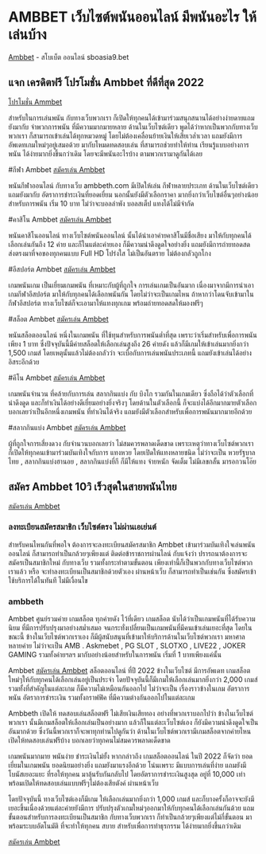 # AMBBET เว็บไซต์พนันออนไลน์ มีพนันอะไร ให้เล่นบ้าง

[Ambbet](https://ambbeth.com) - สโบเบ็ต ออนไลน์ sboasia9.bet

## แจก เครดิตฟรี โปรโมชั่น Ambbet ที่ดีที่สุด 2022

[โปรโมชั่น Ammbet](https://ambbeth.com/promotion/)

สำหรับในการเล่นพนัน กับทางเว็บพวกเรา ก็เปิดให้ทุกคนได้เข้ามาร่วมสนุกสนานได้อย่างง่ายดายแถมยังมากับ จำพวกการพนัน ที่มีความมากมายหลาย ด้านในเว็บไซต์เดียว พูดได้ว่าหากเป็นพวกกับทางเว็บพวกเรา ก็สามารถเข้าเล่นได้ทุกหมวดหมู่ โดยไม่ต้องเคลื่อนย้ายเงินให้เสียเวล่ำเวลา แถมยังมีการอัพเดทเกมใหม่ๆอยู่เสมอด้วย มากับโหมดทดสอบเล่น ที่สามารถช่วยทำให้ท่าน เรียนรู้แบบอย่างการพนัน ได้ง่ายมากยิ่งขึ้นกว่าเดิม โดยจะมีพนันอะไรบ้าง ตามพวกเรามาดูกันได้เลย

#กีฬา Ambbet [สมัครเล่น Ambbet](https://ambb99.autobet2.com/user/register)

พนันกีฬาออนไลน์ กับทางเว็บ ambbeth.com มีเปิดให้เล่น กีฬาหลายประเภท ด้านในเว็บไซต์เดียว แถมยังมากับ อัตราการชำระเงินที่ยอดเยี่ยม นอกนั้นยังมีตัวเลือกราคา มากยิ่งกว่าเว็บไซต์อื่นๆอย่างน้อยสำหรับการพนัน เริ่ม 10 บาท ไม่ว่าจะบอลลำพัง บอลสเต็ป แทงได้ไม่มีจำกัด

#คาสิโน Ambbet [สมัครเล่น Ambbet](https://ambb99.autobet2.com/user/register)

พนันคาสิโนออนไลน์ ทางเว็บไซต์พนันออนไลน์ นั้นได้นำเอาค่ายคาสิโนมีชื่อเสียง มาให้กับทุกคนได้เลือกเล่นกันถึง 12 ค่าย และก็ในแต่ละค่ายเอง ก็มีความน่าดึงดูดใจอย่างยิ่ง แถมยังมีการถ่ายทอดสด ส่งตรงมาที่จอของทุกคนแบบ Full HD โปร่งใส ไม่เป็นอันตราย ไม่ต้องกลัวถูกโกง

#อีสปอร์ต Ambbet [สมัครเล่น Ambbet](https://ambb99.autobet2.com/user/register)

เกมพนันเกม เป็นเยี่ยมเกมพนัน ที่เหมาะกับผู้ที่ถูกใจ การเล่นเกมเป็นอันมาก เนื่องมาจากมีการนำเอาเกมกีฬาอีสปอร์ต มาให้กับทุกคนได้เลือกพนันกัน โดยไม่ว่าจะเป็นเกมไหน ถ้าหากว่าโดนจับเข้ามาในกีฬาอีสปอร์ต ทางเว็บไซต์ก็จะเอามาให้แทงทุกเกม พร้อมถ่ายทอดสดให้มองฟรีๆ

#สล็อต Ambbet [สมัครเล่น Ambbet](https://ambb99.autobet2.com/user/register)

พนันสล็อตออนไลน์ หนึ่งในเกมพนัน ที่ใช้ทุนสำหรับการพนันต่ำที่สุด เพราะว่าเริ่มสำหรับเพื่อการพนันเพียง 1 บาท ซึ่งปัจจุบันนี้มีค่ายสล็อตให้เลือกเล่นสูงถึง 26 ค่ายดัง แล้วก็มีเกมให้เข้าเล่นมากยิ่งกว่า 1,500 เกมส์ โดยเหตุนั้นแล้วไม่ต้องกลัวว่า จะเบื่อกับการเล่นพนันประเภทนี้ แถมยังเข้าเล่นได้อย่างอิสระอีกด้วย

#คีโน Ambbet [สมัครเล่น Ambbet](https://ambb99.autobet2.com/user/register)

เกมพนันจำนวน ที่คล้ายกับการเล่น สลากกินแบ่ง กับ บิงโก รวมกันในเกมเดียว ซึ่งถือได้ว่าตัวเลือกที่น่าดึงดูด และก็ทำเงินได้อย่างดีเยี่ยมอย่างยิ่งจริงๆ โดยด้านในตัวเลือกนี้ ก็จะแบ่งได้อีกมากมายตัวเลือก บอกเลยว่าเป็นอีกหนึ่งเกมพนัน ที่ทำเงินได้จริง แถมยังมีตัวเลือกสำหรับเพื่อการพนันมากมายอีกด้วย

#สลากกินแบ่ง Ambbet [สมัครเล่น Ambbet](https://ambb99.autobet2.com/user/register)

ผู้ที่ถูกใจการเสี่ยงดวง กับจำนวนบอกเลยว่า ไม่สมควรพลาดเด็ดขาด เพราะเหตุว่าทางเว็บไซต์พวกเรา ก็เปิดให้ทุกคนเข้ามาร่วมบันเทิงใจกับการ แทงหวย โดยเปิดให้แทงหลายชนิด ไม่ว่าจะเป็น หวยรัฐบาลไทย , สลากกินแบ่งฮานอย , สลากกินแบ่งยี่กี ก็มีให้แทง จ่ายหนัก จัดเต็ม ไม่มีเลขกลั้น มารอกวนโอ๊ย

## สมัคร Ambbet 10วิ เร็วสุดในสายพนันไทย

[สมัครเล่น Ambbet](https://ambb99.autobet2.com/user/register)


### ลงทะเบียนสมัครสมาชิก เว็บไซต์ตรง ไม่ผ่านเอเย่นต์ ###
สำหรับคนไหนกันที่พอใจ ต้องการจะลงทะเบียนสมัครสมาชิก Ambbet เข้ามาร่วมบันเทิงใจเล่นพนันออนไลน์ ก็สามารถทำเป็นกล้วยๆเพียงแต่ ติดต่อข้าราชการผ่านไลน์ กับแจ้งว่า ปรารถนาต้องการจะสมัครเป็นสมาชิกใหม่ กับทางเว็บ รวมทั้งกระทำตามขั้นตอน เพียงเท่านี้ก็เป็นพวกกับทางเว็บไซต์พวกเราแล้ว หรือ จะทำลงทะเบียนเป็นสมาชิกด้วยตัวเอง ผ่านหน้าเว็บ ก็สามารถทำเป็นเช่นกัน ซึ่งสมัครเข้าใช้บริการได้ในทันที ไม่มีเงื่อนไข

### ambbeth ###
Ambbet ศูนย์รวมค่าย เกมสล็อต ทุกค่ายดัง ไว้ที่เดียว
เกมสล็อต นับได้ว่าเป็นเกมพนันที่ได้รับความนิยม ที่มีการปรับปรุงมาอย่างสม่ำเสมอ จนกระทั่งเปลี่ยนเป็นเกมพนันที่มีคนเข้าเล่นเยอะที่สุด โดยในขณะนี้ ข้างในเว็บไซต์พวกเราเอง ก็มีผู้สนับสนุนที่เข้ามาให้บริการด้านในเว็บไซต์พวกเรา มหาศาลหลายค่าย ไม่ว่าจะเป็น AMB . Askmebet , PG SLOT , SLOTXO , LIVE22 , JOKER GAMING รวมทั้งค่ายฯลฯ มากับอย่างน้อยสำหรับในการพนัน เริ่มที่ 1 บาทเพียงแค่นั้น

Ambbet [สมัครเล่น Ambbet](https://ambb99.autobet2.com/user/register)
สล็อตออนไลน์ ที่ปี 2022 
ข้างในเว็บไซต์ มีการอัพเดท เกมสล็อตใหม่ๆให้กับทุกคนได้เลือกเล่นอยู่เป็นประจำ โดยปัจจุบันนี้ก็มีเกมให้เลือกเล่นมากยิ่งกว่า 2,000 เกมส์ รวมทั้งที่สำคัญในแต่ละเกม ก็มีความไม่เหมือนกันออกไป ไม่ว่าจะเป็น เรื่องราวข้างในเกม อัตราการพนัน อัตราการชำระเงิน รวมทั้งกราฟฟิค ที่มีความต่างกันออกไปในแต่ละเกม

Ambbeth เปิดให้ ทดสอบเล่นสล็อตฟรี ไม่เสียเงินเสียทอง
อย่างที่พวกเราบอกไปว่า ข้างในเว็บไซต์พวกเรา นั้นมีเกมสล็อตให้เลือกเล่นเป็นอย่างมาก แล้วก็ในแต่ละเว็บไซต์เอง ก็ยังมีความน่าดึงดูดใจเป็นอันมากด้วย ซึ่งวันนี้พวกเราก็จะพาทุกท่านไปดูกันว่า ด้านในเว็บไซต์พวกเรามีเกมสล็อตจากค่ายไหน เปิดให้ทดสอบเล่นฟรีบ้าง บอกเลยว่าทุกคนไม่สมควรพลาดเด็ดขาด

เกมพนันมากมาย พนันง่าย ชำระเงินไม่ยั้ง
หากกล่าวถึง เกมสล็อตออนไลน์ ในปี 2022 ก็จัดว่า ยอดเยี่ยมในเกมพนัน ยอดนิยมอย่างยิ่ง แถมยังมาแรงอีกด้วย โน่นเพราะ มีแบบการเล่นที่ง่าย แถมยังมีโบนัสเยอะแยะ ที่รอให้ทุกคน มาลุ้นรับกันกลับไป โดยอัตราการชำระเงินสูงสุด อยู่ที่ 10,000 เท่า พร้อมเปิดให้ทดสอบเล่นแบบฟรีๆไม่ต้องเสียตังค์ ผ่านหน้าเว็บ

โดยปัจจุบันนี้ ทางเว็บไซต์เองก็มีเกม ให้เลือกเล่นมากยิ่งกว่า 1,000 เกมส์ และก็บางครั้งก็อาจจะยังมีเยอะขึ้นเนื่องด้วยแต่ละค่ายยังมีการ ปรับปรุงตัวเกมใหม่ๆออกมาให้กับทุกคนได้เลือกเล่นกันด้วย แถมขั้นตอนสำหรับการลงทะเบียนเป็นสมาชิก กับทางเว็บพวกเรา ก็ทำเป็นกล้วยๆเพียงแต่ไม่กี่ขั้นตอน มาพร้อมระบบอัตโนมัติ ที่จะทำให้ทุกคน สบาย สำหรับเพื่อการทำธุรกรรม ได้ง่ายมากยิ่งขึ้นกว่าเดิม


[สมัครเล่น Ambbet](https://ambb99.autobet2.com/user/register)
